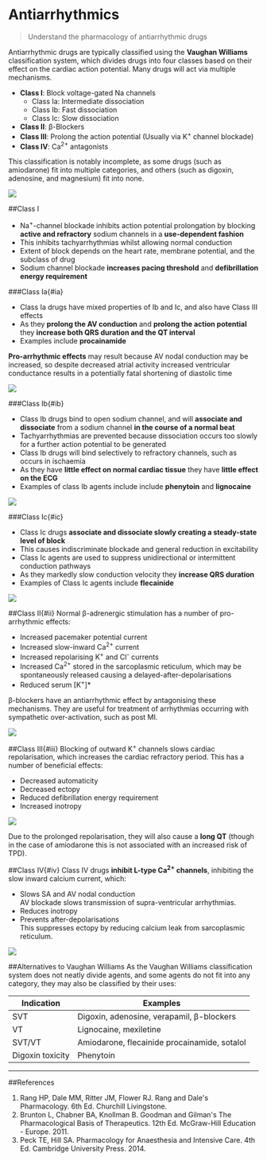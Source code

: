 # Antiarrhythmics
> Understand the pharmacology of antiarrhythmic drugs

Antiarrhythmic drugs are typically classified using the **Vaughan Williams** classification system, which divides drugs into four classes based on their effect on the cardiac action potential. Many drugs will act via multiple mechanisms.

* **Class I**: Block voltage-gated Na<sup></sup> channels
    * Class Ia: Intermediate dissociation
    * Class Ib: Fast dissociation
    * Class Ic: Slow dissociation
* **Class II**: β-Blockers
* **Class III**: Prolong the action potential (Usually via K<sup>+</sup> channel blockade)
* **Class IV**: Ca<sup>2+</sup> antagonists

This classification is notably incomplete, as some drugs (such as amiodarone) fit into multiple categories, and others (such as digoxin, adenosine, and magnesium) fit into none.

<img src="\resources\ventricular-ap.svg">


##Class I
* Na<sup>+</sup>-channel blockade inhibits action potential prolongation by blocking  **active and refractory** sodium channels in a **use-dependent fashion**
* This inhibits tachyarrhythmias whilst allowing normal conduction
* Extent of block depends on the heart rate, membrane potential, and the subclass of drug
* Sodium channel blockade **increases pacing threshold** and **defibrillation energy requirement**

###Class Ia{#ia}
* Class Ia drugs have mixed properties of Ib and Ic, and also have Class III effects
* As they **prolong the AV conduction** and **prolong the action potential** they **increase both QRS duration and the QT interval**
* Examples include **procainamide**

**Pro-arrhythmic effects** may result because AV nodal conduction may be increased, so despite decreased atrial activity increased ventricular conductance results in a potentially fatal shortening of diastolic time

<img src="\resources\ventricular-ap-Ia.svg">

###Class Ib{#ib}
* Class Ib drugs bind to open sodium channel, and will **associate and dissociate** from a sodium channel **in the course of a normal beat**
* Tachyarrhythmias are prevented because dissociation occurs too slowly for a further action potential to be generated
* Class Ib drugs will bind selectively to refractory channels, such as occurs in ischaemia
* As they have **little effect on normal cardiac tissue** they have **little effect on the ECG**
* Examples of class Ib agents include include **phenytoin** and **lignocaine**

<img src="\resources\ventricular-ap-Ib.svg">

###Class Ic{#ic}
* Class Ic drugs **associate and dissociate slowly creating a steady-state level of block**
* This causes indiscriminate blockade and general reduction in excitability
* Class Ic agents are used to suppress unidirectional or intermittent conduction pathways
* As they markedly slow conduction velocity they **increase QRS duration**
* Examples of Class Ic agents include **flecainide**

<img src="\resources\ventricular-ap-Ic.svg">


##Class II{#ii}
Normal β-adrenergic stimulation has a number of pro-arrhythmic effects:
* Increased pacemaker potential current
* Increased slow-inward Ca<sup>2+</sup> current
* Increased repolarising K<sup>+</sup> and Cl<sup>-</sup> currents
* Increased Ca<sup>2+</sup> stored in the sarcoplasmic reticulum, which may be spontaneously released causing a delayed-after-depolarisations
* Reduced serum [K<sup>+</sup>]*

β-blockers have an antiarrhythmic effect by antagonising these mechanisms. They are useful for treatment of arrhythmias occurring with sympathetic over-activation, such as post MI.

<img src="\resources\pacemaker-betablock.svg">


##Class III{#iii}
Blocking of outward K<sup>+</sup> channels slows cardiac repolarisation, which increases the cardiac refractory period. This has a number of beneficial effects:
* Decreased automaticity
* Decreased ectopy
* Reduced defibrillation energy requirement
* Increased inotropy

<img src="\resources\ventricular-ap-III.svg">

Due to the prolonged repolarisation, they will also cause a **long QT** (though in the case of amiodarone this is not associated with an increased risk of TPD).

##Class IV{#iv}
Class IV drugs **inhibit L-type Ca<sup>2+</sup> channels**, inhibiting the slow inward calcium current, which:
* Slows SA and AV nodal conduction  
AV blockade slows transmission of supra-ventricular arrhythmias.
* Reduces inotropy
* Prevents after-depolarisations  
This suppresses ectopy by reducing calcium leak from sarcoplasmic reticulum.

<img src="\resources\pacemaker-cablock.svg">


##Alternatives to Vaughan Williams
As the Vaughan Williams classification system does not neatly divide agents, and some agents do not fit into any category, they may also be classified by their uses:

|Indication|Examples|
|--|--|
|SVT|Digoxin, adenosine, verapamil, β-blockers|
|VT|Lignocaine, mexiletine|
|SVT/VT|Amiodarone, flecainide procainamide, sotalol|
|Digoxin toxicity|Phenytoin|

---
##References
1. Rang HP, Dale MM, Ritter JM, Flower RJ. Rang and Dale's Pharmacology. 6th Ed. Churchill Livingstone.
2. Brunton L, Chabner BA, Knollman B. Goodman and Gilman's The Pharmacological Basis of Therapeutics. 12th Ed. McGraw-Hill Education - Europe. 2011.
3. Peck TE, Hill SA. Pharmacology for Anaesthesia and Intensive Care. 4th Ed. Cambridge University Press. 2014.